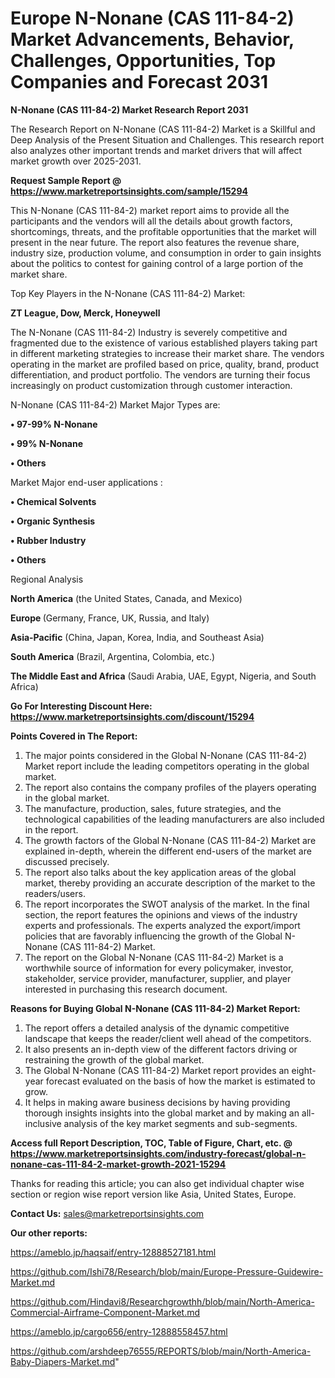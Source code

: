  # Europe N-Nonane (CAS 111-84-2) Market Advancements, Behavior, Challenges, Opportunities, Top Companies and Forecast 2031

<strong>N-Nonane (CAS 111-84-2) Market Research Report 2031</strong>

The Research Report on N-Nonane (CAS 111-84-2) Market is a Skillful and Deep Analysis of the Present Situation and Challenges. This research report also analyzes other important trends and market drivers that will affect market growth over 2025-2031.

<strong>Request Sample Report @ <a href=https://www.marketreportsinsights.com/sample/15294>https://www.marketreportsinsights.com/sample/15294</a></strong>

This N-Nonane (CAS 111-84-2) market report aims to provide all the participants and the vendors will all the details about growth factors, shortcomings, threats, and the profitable opportunities that the market will present in the near future. The report also features the revenue share, industry size, production volume, and consumption in order to gain insights about the politics to contest for gaining control of a large portion of the market share.

Top Key Players in the N-Nonane (CAS 111-84-2) Market:

<strong>ZT League, Dow, Merck, Honeywell</strong>

The N-Nonane (CAS 111-84-2) Industry is severely competitive and fragmented due to the existence of various established players taking part in different marketing strategies to increase their market share. The vendors operating in the market are profiled based on price, quality, brand, product differentiation, and product portfolio. The vendors are turning their focus increasingly on product customization through customer interaction.

N-Nonane (CAS 111-84-2) Market Major Types are:

<strong>• 97-99% N-Nonane

• 99% N-Nonane

• Others</strong>

Market Major end-user applications :

<strong>• Chemical Solvents

• Organic Synthesis

• Rubber Industry

• Others</strong>

Regional Analysis

</u><strong><b>North America</b></strong> (the United States, Canada, and Mexico)

<strong><b>Europe </b></strong>(Germany, France, UK, Russia, and Italy)

<strong><b>Asia-Pacific</b></strong> (China, Japan, Korea, India, and Southeast Asia)

<strong><b>South America</b></strong> (Brazil, Argentina, Colombia, etc.)

<strong><b>The Middle East and Africa</b></strong> (Saudi Arabia, UAE, Egypt, Nigeria, and South Africa)

<strong>Go For Interesting Discount Here: <a href=https://www.marketreportsinsights.com/discount/15294>https://www.marketreportsinsights.com/discount/15294</a></strong>

<strong>Points Covered in The Report:</strong>
<ol>
  <li>The major points considered in the Global N-Nonane (CAS 111-84-2) Market report include the leading competitors operating in the global market.</li>
  <li>The report also contains the company profiles of the players operating in the global market.</li>
  <li>The manufacture, production, sales, future strategies, and the technological capabilities of the leading manufacturers are also included in the report.</li>
  <li>The growth factors of the Global N-Nonane (CAS 111-84-2) Market are explained in-depth, wherein the different end-users of the market are discussed precisely.</li>
  <li>The report also talks about the key application areas of the global market, thereby providing an accurate description of the market to the readers/users.</li>
  <li>The report incorporates the SWOT analysis of the market. In the final section, the report features the opinions and views of the industry experts and professionals. The experts analyzed the export/import policies that are favorably influencing the growth of the Global N-Nonane (CAS 111-84-2) Market.</li>
  <li>The report on the Global N-Nonane (CAS 111-84-2) Market is a worthwhile source of information for every policymaker, investor, stakeholder, service provider, manufacturer, supplier, and player interested in purchasing this research document.</li>
</ol>
<strong>Reasons for Buying Global N-Nonane (CAS 111-84-2) Market Report:</strong>

<ol>
  <li>The report offers a detailed analysis of the dynamic competitive landscape that keeps the reader/client well ahead of the competitors.</li>
  <li>It also presents an in-depth view of the different factors driving or restraining the growth of the global market.</li>
  <li>The Global N-Nonane (CAS 111-84-2) Market report provides an eight-year forecast evaluated on the basis of how the market is estimated to grow.</li>
  <li>It helps in making aware business decisions by having providing thorough insights insights into the global market and by making an all-inclusive analysis of the key market segments and sub-segments.</li>
</ol>
<strong>Access full Report Description, TOC, Table of Figure, Chart, etc. @ <a href=https://www.marketreportsinsights.com/industry-forecast/global-n-nonane-cas-111-84-2-market-growth-2021-15294>https://www.marketreportsinsights.com/industry-forecast/global-n-nonane-cas-111-84-2-market-growth-2021-15294</a></strong>


Thanks for reading this article; you can also get individual chapter wise section or region wise report version like Asia, United States, Europe.

<strong>Contact Us:</strong>
sales@marketreportsinsights.com

<strong>Our other reports:</strong>

<a href=https://ameblo.jp/haqsaif/entry-12888527181.html>https://ameblo.jp/haqsaif/entry-12888527181.html</a>

<a href=https://github.com/Ishi78/Research/blob/main/Europe-Pressure-Guidewire-Market.md>https://github.com/Ishi78/Research/blob/main/Europe-Pressure-Guidewire-Market.md</a>

<a href=https://github.com/Hindavi8/Researchgrowthh/blob/main/North-America-Commercial-Airframe-Component-Market.md>https://github.com/Hindavi8/Researchgrowthh/blob/main/North-America-Commercial-Airframe-Component-Market.md</a>

<a href=https://ameblo.jp/cargo656/entry-12888558457.html>https://ameblo.jp/cargo656/entry-12888558457.html</a>

<a href=https://github.com/arshdeep76555/REPORTS/blob/main/North-America-Baby-Diapers-Market.md>https://github.com/arshdeep76555/REPORTS/blob/main/North-America-Baby-Diapers-Market.md</a>"
